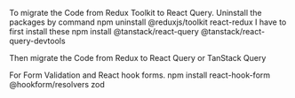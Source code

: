 To migrate the Code from Redux Toolkit to React Query.
Uninstall the packages by command npm uninstall @reduxjs/toolkit react-redux
I have to first install these
npm install @tanstack/react-query @tanstack/react-query-devtools

Then migrate the Code from Redux to React Query or TanStack Query

For Form Validation and React hook forms.
npm install react-hook-form @hookform/resolvers zod
